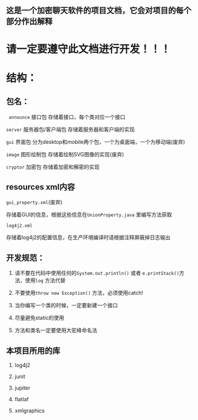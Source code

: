 ## 这是一个加密聊天软件的项目文档，它会对项目的每个部分作出解释

# 请一定要遵守此文档进行开发！！！

# 结构：

## 包名：


``` announce``` 接口包 存储着接口，每个类对应一个接口

``` server ``` 服务器包/客户端包 存储着服务器和客户端的实现 

``` gui ``` 界面包 分为desktop和mobile两个包，一个为桌面端，一个为移动端(废弃)

``` image ``` 图形绘制包 存储着绘制SVG图像的实现(废弃) 

``` cryptor ``` 加密包 存储着加密和解密的实现

## resources xml内容

``` gui_property.xml ```(废弃)

存储着GUI的信息，根据这些信息在``` UnionProperty.java ``` 里编写方法获取

``` log4j2.xml ```

存储着log4j2的配置信息，在生产环境编译时请根据注释屏蔽掉日志输出

## 开发规范：

1. 请不要在代码中使用任何的``` System.out.println() ``` 或者 ```e.printStack()```方法，使用``` log ``` 方法代替

2. 不要使用```throw new Exception()``` 方法，必须使用catch!

3. 当你编写一个类的时候，一定要新建一个接口

4. 尽量避免static的使用

5. 方法和类名一定要使用大驼峰命名法

## 本项目所用的库

1. log4j2

2. junit

3. jupiter

4. flatlaf

5. xmlgraphics